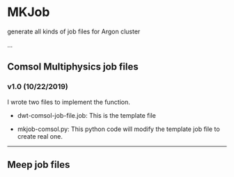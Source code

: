 # MKJob
generate all kinds of job files for Argon cluster

...

## Comsol Multiphysics job files

### v1.0 (10/22/2019)

I wrote two files to implement the function.

* dwt-comsol-job-file.job: This is the template file

* mkjob-comsol.py: This python code will modify the template job file to create real one.

---
## Meep job files

